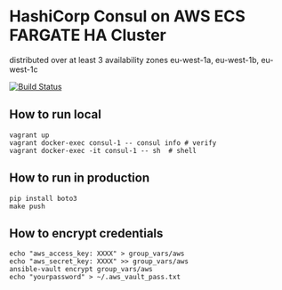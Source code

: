 # HashiCorp Consul on AWS ECS FARGATE HA Cluster
distributed over at least 3 availability zones
eu-west-1a, eu-west-1b, eu-west-1c

[![Build Status](https://travis-ci.org/reiser/docker-ansible-fargate-consul.svg?branch=master)](https://travis-ci.org/reiser/docker-ansible-fargate-consul)

## How to run local
```
vagrant up
vagrant docker-exec consul-1 -- consul info # verify
vagrant docker-exec -it consul-1 -- sh  # shell
```

## How to run in production
```
pip install boto3
make push
```

## How to encrypt credentials
```
echo "aws_access_key: XXXX" > group_vars/aws
echo "aws_secret_key: XXXX" >> group_vars/aws
ansible-vault encrypt group_vars/aws
echo "yourpassword" > ~/.aws_vault_pass.txt
```